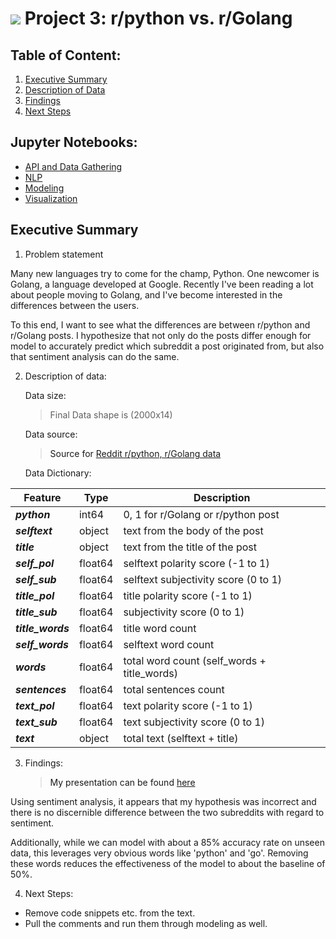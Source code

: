 # ![](https://ga-dash.s3.amazonaws.com/production/assets/logo-9f88ae6c9c3871690e33280fcf557f33.png) Project 3: r/python vs. r/Golang

## Table of Content:

1. [Executive Summary](#Executive_Summary)
1. [Description of Data](#dod)
1. [Findings](#find)
1. [Next Steps](#next)

## Jupyter Notebooks:
- [API and Data Gathering](API_and_Data_Gathering.ipynb)
- [NLP](NLP.ipynb)
- [Modeling](Modeling.ipynb)
- [Visualization](Visualization.ipynb)

## Executive Summary<a name="Executive_Summary"/>
1. Problem statement

Many new languages try to come for the champ, Python. One newcomer is Golang, a language developed at Google. Recently I've been reading a lot about people moving to Golang, and I've become interested in the differences between the users.  

To this end, I want to see what the differences are between r/python and r/Golang posts. I hypothesize that not only do the posts differ enough for model to accurately predict which subreddit a post originated from, but also that sentiment analysis can do the same.

2. Description of data:<a name="dod"/>

	Data size:
	 >Final Data shape is (2000x14)
	
	Data source:
	 >Source for [Reddit r/python, r/Golang data](./data/python1.csv)

	
	Data Dictionary:  
	
|Feature|Type|Description|  
|---|---|---|
***python***|int64|0, 1 for r/Golang or r/python post
***selftext***|object|text from the body of the post
***title***|object|text from the title of the post
***self_pol***|float64|selftext polarity score (-1 to 1)
***self_sub***|float64|selftext subjectivity score (0 to 1)
***title_pol***|float64|title polarity score (-1 to 1)
***title_sub***|float64|subjectivity score (0 to 1)
***title_words***|float64|title word count
***self_words***|float64|selftext word count
***words***|float64|total word count (self_words + title_words)
***sentences***|float64|total sentences count
***text_pol***|float64|text polarity score (-1 to 1)
***text_sub***|float64|text subjectivity score (0 to 1)
***text***|object|total text (selftext + title)


3. Findings:<a name="find"/>

	>My presentation can be found [here](./documents/presentation.pdf)

Using sentiment analysis, it appears that my hypothesis was incorrect and there is no discernible difference between the two subreddits with regard to sentiment. 

Additionally, while we can model with about a 85% accuracy rate on unseen data, this leverages very obvious words like 'python' and 'go'. Removing these words reduces the effectiveness of the model to about the baseline of 50%.

 
4. Next Steps:<a name='next'/>

- Remove code snippets etc. from the text.
- Pull the comments and run them through modeling as well.